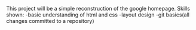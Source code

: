 This project will be a simple reconstruction of the google homepage.
Skills shown:
-basic understanding of html and css
-layout design
-git basics(all changes committed  to a repository)
